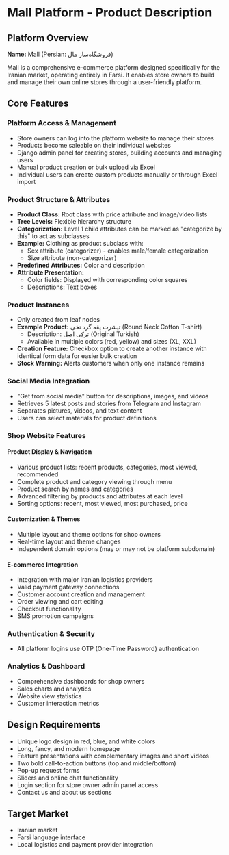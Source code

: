 # Mall Platform - Product Description

## Platform Overview
**Name:** Mall (Persian: فروشگاه‌ساز مال)

Mall is a comprehensive e-commerce platform designed specifically for the Iranian market, operating entirely in Farsi. It enables store owners to build and manage their own online stores through a user-friendly platform.

## Core Features

### Platform Access & Management
- Store owners can log into the platform website to manage their stores
- Products become saleable on their individual websites
- Django admin panel for creating stores, building accounts and managing users
- Manual product creation or bulk upload via Excel
- Individual users can create custom products manually or through Excel import

### Product Structure & Attributes
- **Product Class:** Root class with price attribute and image/video lists
- **Tree Levels:** Flexible hierarchy structure
- **Categorization:** Level 1 child attributes can be marked as "categorize by this" to act as subclasses
- **Example:** Clothing as product subclass with:
  - Sex attribute (categorizer) - enables male/female categorization
  - Size attribute (non-categorizer)
- **Predefined Attributes:** Color and description
- **Attribute Presentation:**
  - Color fields: Displayed with corresponding color squares
  - Descriptions: Text boxes

### Product Instances
- Only created from leaf nodes
- **Example Product:** تیشرت یقه گرد نخی (Round Neck Cotton T-shirt)
  - Description: ترکی اصل (Original Turkish)
  - Available in multiple colors (red, yellow) and sizes (XL, XXL)
- **Creation Feature:** Checkbox option to create another instance with identical form data for easier bulk creation
- **Stock Warning:** Alerts customers when only one instance remains

### Social Media Integration
- "Get from social media" button for descriptions, images, and videos
- Retrieves 5 latest posts and stories from Telegram and Instagram
- Separates pictures, videos, and text content
- Users can select materials for product definitions

### Shop Website Features

#### Product Display & Navigation
- Various product lists: recent products, categories, most viewed, recommended
- Complete product and category viewing through menu
- Product search by names and categories
- Advanced filtering by products and attributes at each level
- Sorting options: recent, most viewed, most purchased, price

#### Customization & Themes
- Multiple layout and theme options for shop owners
- Real-time layout and theme changes
- Independent domain options (may or may not be platform subdomain)

#### E-commerce Integration
- Integration with major Iranian logistics providers
- Valid payment gateway connections
- Customer account creation and management
- Order viewing and cart editing
- Checkout functionality
- SMS promotion campaigns

### Authentication & Security
- All platform logins use OTP (One-Time Password) authentication

### Analytics & Dashboard
- Comprehensive dashboards for shop owners
- Sales charts and analytics
- Website view statistics
- Customer interaction metrics

## Design Requirements
- Unique logo design in red, blue, and white colors
- Long, fancy, and modern homepage
- Feature presentations with complementary images and short videos
- Two bold call-to-action buttons (top and middle/bottom)
- Pop-up request forms
- Sliders and online chat functionality
- Login section for store owner admin panel access
- Contact us and about us sections

## Target Market
- Iranian market
- Farsi language interface
- Local logistics and payment provider integration